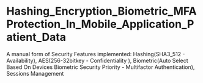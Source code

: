 # Hashing_Encryption_Biometric_MFAProtection_In_Mobile_Application_Patient_Data
A manual form of Security Features implemented: Hashing(SHA3_512 - Availability), AES(256-32bitkey - Confidentiality ), Biometric(Auto Select Based On Devices Biometric Security Priority - Multifactor Authentication), Sessions Management
